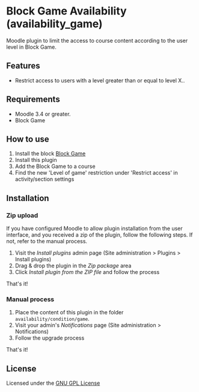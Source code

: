 Block Game Availability (availability_game)
========================================

Moodle plugin to limit the access to course content according to the user level in Block Game.

Features
--------

- Restrict access to users with a level greater than or equal to level X..

Requirements
------------

- Moodle 3.4 or greater.
- Block Game

How to use
----------

1. Install the block [Block Game](https://github.com/JotaDF/moodle-block_game)
2. Install this plugin
3. Add the Block Game to a course
4. Find the new 'Level of game' restriction under 'Restrict access' in activity/section settings

Installation
------------

### Zip upload

If you have configured Moodle to allow plugin installation from the user interface, and you received a zip of the plugin, follow the following steps. If not, refer to the manual process.

1. Visit the _Install plugins_ admin page (Site administration > Plugins > Install plugins)
2. Drag & drop the plugin in the _Zip package_ area
3. Click _Install plugin from the ZIP file_ and follow the process

That's it!

### Manual process

1. Place the content of this plugin in the folder `availability/condition/game`.
2. Visit your admin's _Notifications_ page (Site administration > Notifications)
3. Follow the upgrade process

That's it!

License
-------

Licensed under the [GNU GPL License](http://www.gnu.org/copyleft/gpl.html)
